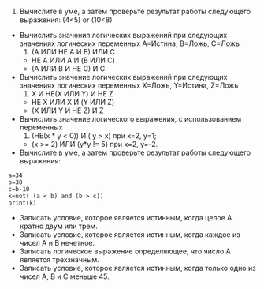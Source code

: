 1. Вычислите в уме, а затем проверьте результат работы следующего выражения: (4<5) or (10<8)
* Вычислить значения логических выражений при следующих значениях логических переменных А=Истина, В=Ложь, С=Ложь
    1. (A ИЛИ НЕ A И B) ИЛИ C 
    * НЕ A ИЛИ A И (B ИЛИ C) 
    * (A ИЛИ B И НЕ C) И C
* Вычислить значение логических выражений при следующих значениях логических переменных X=Ложь, Y=Истина, Z=Ложь
    1. X И НЕ(X ИЛИ Y) И НЕ Z
    * НЕ X ИЛИ X И (Y ИЛИ Z)
    * (X ИЛИ Y И НЕ Z) И Z
* Вычислить значение логического выражения, с использованием переменных
    1. (НЕ(x * y < 0)) И ( y > x) при x=2, y=1;
    * (x >= 2) ИЛИ (y*y != 5) при x=2, y=-2.
* Вычислите в уме, а затем проверьте результат работы следующего выражения:
```
a=34
b=38
c=b-10
k=not( (a < b) and (b > c))
print(k)
```
* Записать условие, которое является истинным, когда целое А кратно двум или трем.
* Записать условие, которое является истинным, когда каждое из чисел А и В нечетное.
* Записать логическое выражение определяющее, что число А является трехзначным.
* Записать условие, которое является истинным, когда только одно из чисел А, В и С меньше 45.